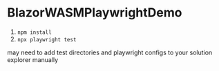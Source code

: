 # BlazorWASMPlaywrightDemo

1. `npm install`
2. `npx playwright test`

may need to add test directories and playwright configs to your solution explorer manually
